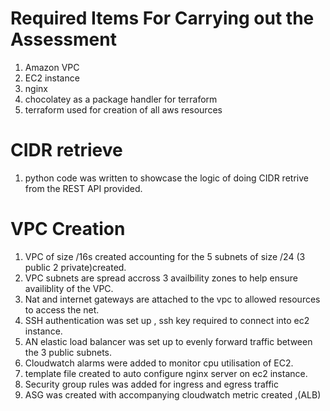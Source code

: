 
# Required Items For Carrying out the Assessment
1. Amazon VPC 
2. EC2 instance
3. nginx
4. chocolatey as a package handler for terraform
5. terraform used for creation of all aws resources 

# CIDR retrieve
1. python code was written to showcase the logic of doing CIDR retrive from the REST API provided.

# VPC Creation
1. VPC of size /16s created accounting for the 5 subnets of size /24 (3 public 2 private)created.
2. VPC subnets are spread accross 3 availbility zones to help ensure availiblity of the VPC.
3. Nat and internet gateways are attached to the vpc to allowed resources to access the net.
4. SSH authentication was set up , ssh key required to connect into ec2 instance.
5. AN elastic load balancer was set up to evenly forward traffic between the 3 public subnets.
6. Cloudwatch alarms were added to monitor cpu utilisation of EC2.
7. template file created to auto configure nginx server on ec2 instance.
8. Security group rules was added for ingress and egress traffic
9. ASG was created with accompanying cloudwatch metric created ,(ALB)



